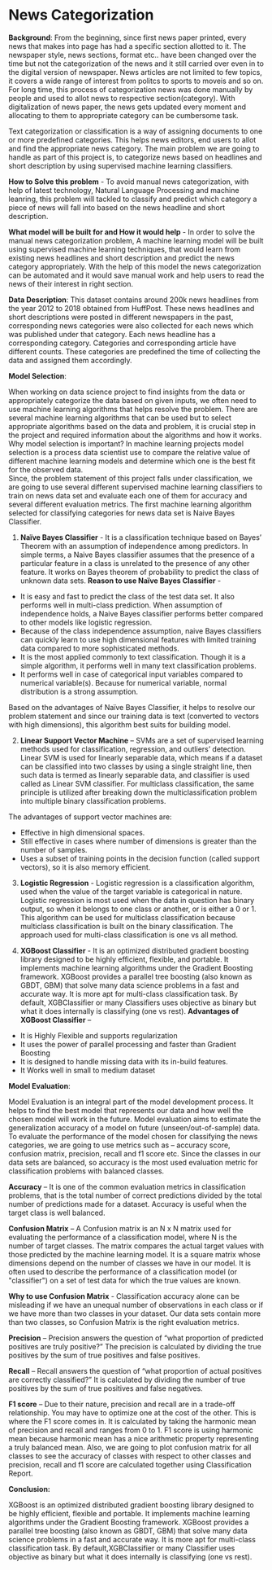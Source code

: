 # News Categorization

**Background**:
From the beginning, since first news paper printed, every news that makes into page has had a specific section allotted to it. The newspaper style, news sections, format etc.. have been changed over the time but not the categorization of the news and it still carried over even in to the digital version of newspaper. News articles are not limited to few topics, it covers a wide range of interest from politcs to sports to moveis and so on. For long time, this process of categorization news was done manually by people and used to allot news to respective section(category). With digitalization of news paper, the news gets updated every moment and allocating to them to appropriate category can be cumbersome task.

Text categorization or classification is a way of assigning documents to one or more predefined categories. This helps news editors, end users to allot and find the appropriate news category.
The main problem we are going to handle as part of this project is, to categorize news based on headlines and short description by using supervised machine learning classifiers.

**How to Solve this problem** - To avoid manual news categorization, with help of latest technology, Natural Language Processing and machine leanring, this problem will tackled to classify and predict which category a piece of news will fall into based on the news headline and short description.

**What model will be built for and How it would help** - In order to solve the manual news categorization problem, A machine learning model will be built using supervised machine learning techniques, that would learn from existing news headlines and short description and predict the news category appropriately. With the help of this model the news categorization can be automated and it would save manual work and help users to read the news of their interest in right section.

**Data Description**:
This dataset contains around 200k news headlines from the year 2012 to 2018 obtained from HuffPost. These news headlines and short descriptions were posted in different newspapers in the past, corresponding news categories were also collected for each news which was published under that category.
Each news headline has a corresponding category. Categories and corresponding article have different counts. These categories are predefined the time of collecting the data and assigned them accordingly.

**Model Selection**:

When working on data science project to find insights from the data or appropriately categorize the data based on given inputs, we often need to use machine learning algorithms that helps resolve the problem. There are several machine learning algorithms that can be used but to select appropriate algorithms based on the data and problem, it is crucial step in the project and required information about the algorithms and how it works. 
Why model selection is important? In machine learning projects model selection is a process data scientist use to compare the relative value of different machine learning models and determine which one is the best fit for the observed data.  
Since, the problem statement of this project falls under classification, we are going to use several different supervised machine learning classifiers to train on news data set and evaluate each one of them for accuracy and several different evaluation metrics.
The first machine learning algorithm selected for classifying categories for news data set is Naive Bayes Classifier. 

1. **Naïve Bayes Classifier** - It is a classification technique based on Bayes’ Theorem with an assumption of independence among predictors. In simple terms, a Naive Bayes classifier assumes that the presence of a particular feature in a class is unrelated to the presence of any other feature. It works on Bayes theorem of probability to predict the class of unknown data sets.
**Reason to use Naïve Bayes Classifier** -
- It is easy and fast to predict the class of the test data set. It also performs well in multi-class prediction. When assumption of independence holds, a Naive Bayes classifier performs better compared to other models like logistic regression.
- Because of the class independence assumption, naive Bayes classifiers can quickly learn to use high dimensional features with limited training data compared to more sophisticated methods.
- It is the most applied commonly to text classification. Though it is a simple algorithm, it performs well in many text classification problems.
- It performs well in case of categorical input variables compared to numerical variable(s). Because for numerical variable, normal distribution is a strong assumption.

Based on the advantages of Naïve Bayes Classifier, it helps to resolve our problem statement and since our training data is text (converted to vectors with high dimensions), this algorithm best suits for building model.

2. **Linear Support Vector Machine** – SVMs are a set of supervised learning methods used for classification, regression, and outliers’ detection.
Linear SVM is used for linearly separable data, which means if a dataset can be classified into two classes by using a single straight line, then such data is termed as linearly separable data, and classifier is used called as Linear SVM classifier. For multiclass classification, the same principle is utilized after breaking down the multiclassification problem into multiple binary classification problems. 

The advantages of support vector machines are:
- Effective in high dimensional spaces.
- Still effective in cases where number of dimensions is greater than the number of samples.
- Uses a subset of training points in the decision function (called support vectors), so it is also memory efficient.

3. **Logistic Regression** - Logistic regression is a classification algorithm, used when the value of the target variable is categorical in nature. Logistic regression is most used when the data in question has binary output, so when it belongs to one class or another, or is either a 0 or 1. This algorithm can be used for multiclass classification because multiclass classification is built on the binary classification. The approach used for multi-class classification is one vs all method.

4. **XGBoost Classifier** - It is an optimized distributed gradient boosting library designed to be highly efficient, flexible, and portable. It implements machine learning algorithms under the Gradient Boosting framework. XGBoost provides a parallel tree boosting (also known as GBDT, GBM) that solve many data science problems in a fast and accurate way.
It is more apt for multi-class classification task. By default, XGBClassifier or many Classifiers uses objective as binary but what it does internally is classifying (one vs rest).
**Advantages of XGBoost Classifier** – 
- It is Highly Flexible and supports regularization
- It uses the power of parallel processing and faster than Gradient Boosting
- It is designed to handle missing data with its in-build features.
- It Works well in small to medium dataset

**Model Evaluation**: 

Model Evaluation is an integral part of the model development process. It helps to find the best model that represents our data and how well the chosen model will work in the future. 
Model evaluation aims to estimate the generalization accuracy of a model on future (unseen/out-of-sample) data.
To evaluate the performance of the model chosen for classifying the news categories, we are going to use metrics such as – accuracy score, confusion matrix, precision, recall and f1 score etc.
Since the classes in our data sets are balanced, so accuracy is the most used evaluation metric for classification problems with balanced classes.

**Accuracy** – It is one of the common evaluation metrics in classification problems, that is the total number of correct predictions divided by the total number of predictions made for a dataset. Accuracy is useful when the target class is well balanced.

**Confusion Matrix** – A Confusion matrix is an N x N matrix used for evaluating the performance of a classification model, where N is the number of target classes. The matrix compares the actual target values with those predicted by the machine learning model. It is a square matrix whose dimensions depend on the number of classes we have in our model. It is often used to describe the performance of a classification model (or "classifier") on a set of test data for which the true values are known.

**Why to use Confusion Matrix** - Classification accuracy alone can be misleading if we have an unequal number of observations in each class or if we have more than two classes in your dataset. Our data sets contain more than two classes, so Confusion Matrix is the right evaluation metrics.

**Precision** – Precision answers the question of “what proportion of predicted positives are truly positive?” The precision is calculated by dividing the true positives by the sum of true positives and false positives.

**Recall** – Recall answers the question of “what proportion of actual positives are correctly classified?” It is calculated by dividing the number of true positives by the sum of true positives and false negatives.

**F1 score** – Due to their nature, precision and recall are in a trade-off relationship. You may have to optimize one at the cost of the other. This is where the F1 score comes in. It is calculated by taking the harmonic mean of precision and recall and ranges from 0 to 1. F1 score is using harmonic mean because harmonic mean has a nice arithmetic property representing a truly balanced mean.
Also, we are going to plot confusion matrix for all classes to see the accuracy of classes with respect to other classes and precision, recall and f1 score are calculated together using Classification Report.


**Conclusion:**

XGBoost is an optimized distributed gradient boosting library designed to be highly efficient, flexible and portable. It implements machine learning algorithms under the Gradient Boosting framework. XGBoost provides a parallel tree boosting (also known as GBDT, GBM) that solve many data science problems in a fast and accurate way.
It is more apt for multi-class classification task. By default,XGBClassifier or many Classifier uses objective as binary but what it does internally is classifying (one vs rest).
